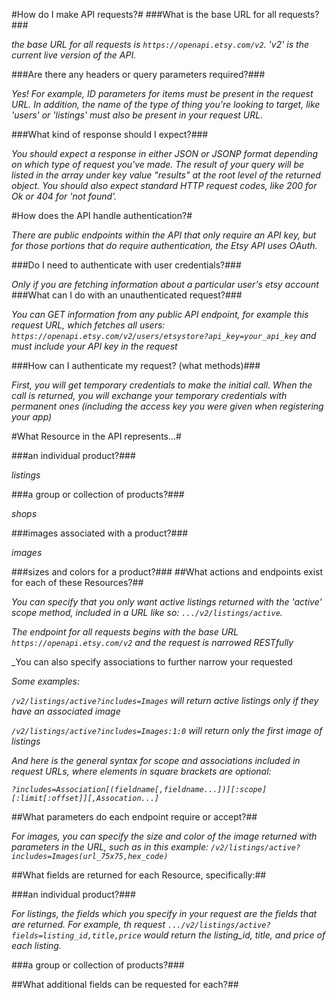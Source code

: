 #How do I make API requests?#
###What is the base URL for all requests?###

_the base URL for all requests is `https://openapi.etsy.com/v2`. 'v2' is the current live version of the API._

###Are there any headers or query parameters required?###

_Yes! For example, ID parameters for items must be present in the request URL. In addition, the name of the type of thing you're looking to target, like 'users' or 'listings' must also be present in your request URL._

###What kind of response should I expect?###

_You should expect a response in either JSON or JSONP format depending on which type of request you've made. The result of your query will be listed in the array under key value "results" at the root level of the returned object. You should also expect standard HTTP request codes, like 200 for Ok or 404 for 'not found'._

#How does the API handle authentication?#

_There are public endpoints within the API that only require an API key, but for those portions that do require authentication, the Etsy API uses OAuth._

###Do I need to authenticate with user credentials?###

_Only if you are fetching information about a particular user's etsy account_
###What can I do with an unauthenticated request?###

_You can GET information from any public API endpoint, for example this request URL, which fetches all users: `https://openapi.etsy.com/v2/users/etsystore?api_key=your_api_key` and must include your API key in the request_

###How can I authenticate my request? (what methods)###

_First, you will get temporary credentials to make the initial call. When the call is returned, you will exchange your temporary credentials with permanent ones (including the access key you were given when registering your app)_

#What Resource in the API represents...#

###an individual product?###

_listings_

###a group or collection of products?###

_shops_

###images associated with a product?###

_images_

###sizes and colors for a product?###
##What actions and endpoints exist for each of these Resources?##

_You can specify that you only want active listings returned with the 'active' scope method, included in a URL like so: `.../v2/listings/active`._

_The endpoint for all requests begins with the base URL `https://openapi.etsy.com/v2` and the request is narrowed RESTfully_

_You can also specify associations to further narrow your requested

_Some examples:_

_`/v2/listings/active?includes=Images` will return active listings only if they have an associated image_

_`/v2/listings/active?includes=Images:1:0` will return only the first image of listings_

_And here is the general syntax for scope and associations included in request URLs, where elements in square brackets are optional:_

_`?includes=Association[(fieldname[,fieldname...])][:scope][:limit[:offset]][,Assocation...]`_

##What parameters do each endpoint require or accept?##

_For images, you can specify the size and color of the image returned with parameters in the URL, such as in this example: `/v2/listings/active?includes=Images(url_75x75,hex_code)`_

##What fields are returned for each Resource, specifically:##

###an individual product?###

_For listings, the fields which you specify in your request are the fields that are returned. For example, th request `.../v2/listings/active?fields=listing_id,title,price`
would return the listing_id, title, and price of each listing._

###a group or collection of products?###



##What additional fields can be requested for each?##
